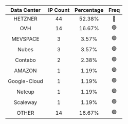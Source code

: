 | Data Center | IP Count | Percentage | Freq |
|:------------:|:--------:|:-----------:|:-----:|
| HETZNER | 44 | 52.38% | 🔴 |
| OVH | 14 | 16.67% | 🟢 |
| MEVSPACE | 3 | 3.57% | 🟢 |
| Nubes | 3 | 3.57% | 🟢 |
| Contabo | 2 | 2.38% | 🟢 |
| AMAZON | 1 | 1.19% | 🟢 |
| Google-Cloud | 1 | 1.19% | 🟢 |
| Netcup | 1 | 1.19% | 🟢 |
| Scaleway | 1 | 1.19% | 🟢 |
| OTHER | 14 | 16.67% | 🟢 |